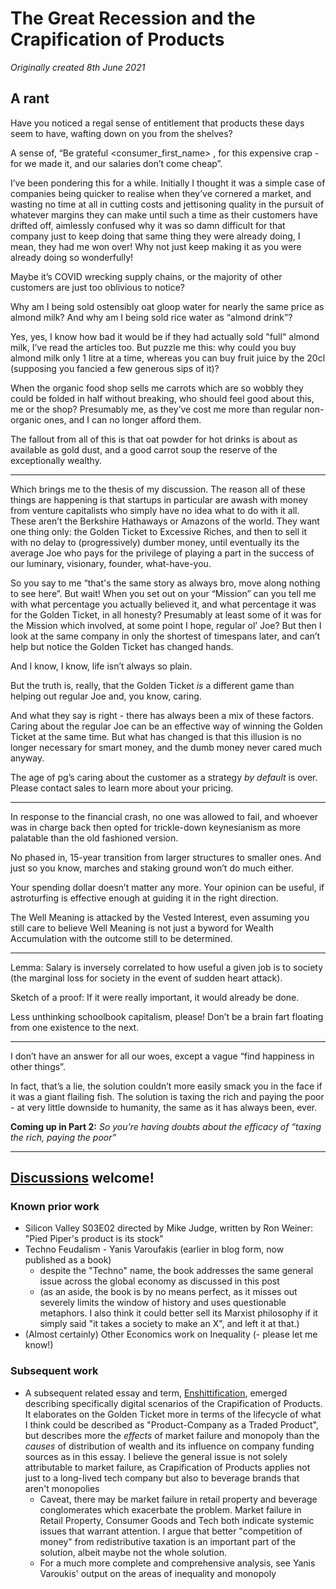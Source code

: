 # The Great Recession and the Crapification of Products

*Originally created 8th June 2021*

## A rant

Have you noticed a regal sense of entitlement that products these days seem to have, wafting down on you from the shelves?

A sense of, “Be grateful <consumer_first_name> , for this expensive crap - for we made it, and our salaries don’t come cheap”.

I’ve been pondering this for a while. Initially I thought it was a simple case of companies being quicker to realise when they’ve cornered a market, and wasting no time at all in cutting costs and jettisoning quality in the pursuit of whatever margins they can make until such a time as their customers have drifted off, aimlessly confused why it was so damn difficult for that company just to keep doing that same thing they were already doing, I mean, they had me won over! Why not just keep making it as you were already doing so wonderfully!

Maybe it’s COVID wrecking supply chains, or the majority of other customers are just too oblivious to notice?

Why am I being sold ostensibly oat gloop water for nearly the same price as almond milk? And why am I being sold rice water as “almond drink”?

Yes, yes, I know how bad it would be if they had actually sold "full" almond milk, I’ve read the articles too. But puzzle me this: why could you buy almond milk only 1 litre at a time, whereas you can buy fruit juice by the 20cl (supposing you fancied a few generous sips of it)?

When the organic food shop sells me carrots which are so wobbly they could be folded in half without breaking, who should feel good about this, me or the shop? Presumably me, as they’ve cost me more than regular non-organic ones, and I can no longer afford them.

The fallout from all of this is that oat powder for hot drinks is about as available as gold dust, and a good carrot soup the reserve of the exceptionally wealthy.

- - -

Which brings me to the thesis of my discussion. The reason all of these things are happening is that startups in particular are awash with money from venture capitalists who simply have no idea what to do with it all. These aren’t the Berkshire Hathaways or Amazons of the world. They want one thing only: the Golden Ticket to Excessive Riches, and then to sell it with no delay to (progressively) dumber money, until eventually its the average Joe who pays for the privilege of playing a part in the success of our luminary, visionary, founder, what-have-you.

So you say to me “that's the same story as always bro, move along nothing to see here”. But wait! When you set out on your “Mission” can you tell me with what percentage you actually believed it, and what percentage it was for the Golden Ticket, in all honesty? Presumably at least some of it was for the Mission which involved, at some point I hope, regular ol’ Joe? But then I look at the same company in only the shortest of timespans later, and can’t help but notice the Golden Ticket has changed hands.

And I know, I know, life isn’t always so plain.

But the truth is, really, that the Golden Ticket *is* a different game than helping out regular Joe and, you know, caring.

And what they say is right - there has always been a mix of these factors. Caring about the regular Joe can be an effective way of winning the Golden Ticket at the same time. But what has changed is that this illusion is no longer necessary for smart money, and the dumb money never cared much anyway.

The age of pg’s caring about the customer as a strategy *by default* is over. Please contact sales to learn more about your pricing.

- - -

In response to the financial crash, no one was allowed to fail, and whoever was in charge back then opted for trickle-down keynesianism as more palatable than the old fashioned version.

No phased in, 15-year transition from larger structures to smaller ones. And just so you know, marches and staking ground won’t do much either.

Your spending dollar doesn’t matter any more. Your opinion can be useful, if astroturfing is effective enough at guiding it in the right direction.

The Well Meaning is attacked by the Vested Interest, even assuming you still care to believe Well Meaning is not just a byword for Wealth Accumulation with the outcome still to be determined.

- - -

Lemma: Salary is inversely correlated to how useful a given job is to society (the marginal loss for society in the event of sudden heart attack).

Sketch of a proof: If it were really important, it would already be done.

Less unthinking schoolbook capitalism, please! Don’t be a brain fart floating from one existence to the next.

- - -

I don’t have an answer for all our woes, except a vague “find happiness in other things”.

In fact, that’s a lie, the solution couldn’t more easily smack you in the face if it was a giant flailing fish. The solution is taxing the rich and paying the poor - at very little downside to humanity, the same as it has always been, ever.

**Coming up in Part 2:** *So you’re having doubts about the efficacy of “taxing the rich, paying the poor"*

- - -

## [Discussions](https://github.com/aliclark/the_wooden_sword/discussions) welcome!

### Known prior work

- Silicon Valley S03E02 directed by Mike Judge, written by Ron Weiner: "Pied Piper's product is its stock"
- Techno Feudalism - Yanis Varoufakis (earlier in blog form, now published as a book)
  - despite the "Techno" name, the book addresses the same general issue across the global economy as discussed in this post
  - (as an aside, the book is by no means perfect, as it misses out severely limits the window of history and uses questionable metaphors. I also think it could better sell its Marxist philosophy if it simply said "it takes a society to make an X", and left it at that.)
- (Almost certainly) Other Economics work on Inequality (- please let me know!)

### Subsequent work

- A subsequent related essay and term, [Enshittification](https://en.wikipedia.org/wiki/Enshittification), emerged describing specifically digital scenarios of the Crapification of Products. It elaborates on the Golden Ticket more in terms of the lifecycle of what I think could be described as "Product-Company as a Traded Product", but describes more the *effects* of market failure and monopoly than the *causes* of distribution of wealth and its influence on company funding sources as in this essay. I believe the general issue is not solely attributable to market failure, as Crapification of Products applies not just to a long-lived tech company but also to beverage brands that aren't monopolies
  - Caveat, there may be market failure in retail property and beverage conglomerates which exacerbate the problem. Market failure in Retail Property, Consumer Goods and Tech both indicate systemic issues that warrant attention. I argue that better "competition of money" from redistributive taxation is an important part of the solution, albeit maybe not the whole solution.
  - For a much more complete and comprehensive analysis, see Yanis Varoukis' output on the areas of inequality and monopoly
